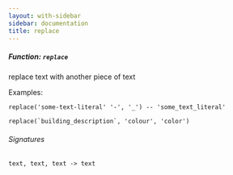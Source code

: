 ```yaml
---
layout: with-sidebar
sidebar: documentation
title: replace
---
```


##### Function: `replace`
replace text with another piece of text

  Examples:

    replace('some-text-literal' '-', '_') -- 'some_text_literal'

    replace(`building_description`, 'colour', 'color')

###### Signatures
    text, text, text -> text


